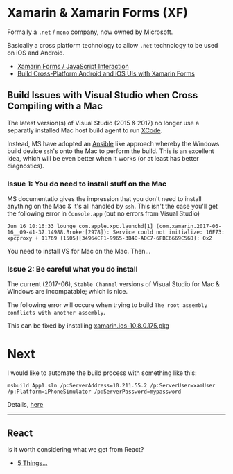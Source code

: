# Xamarin & Xamarin Forms (XF)

Formally a `.net` / `mono` company, now owned by Microsoft.

Basically a cross platform technology to allow `.net` technology to be used on iOS and Android.

 * [Xamarin Forms / JavaScript Interaction](./xamarin.javascript.md)
 * [Build Cross-Platform Android and iOS UIs with Xamarin Forms](https://www.sitepoint.com/build-cross-platform-android-ios-uis-xamarin-forms/)

## Build Issues with Visual Studio when Cross Compiling with a Mac

The latest version(s) of Visual Studio (2015 & 2017) no longer use a separatly installed Mac host build agent to run [XCode](./xcode.md).

Instead, MS have adopted an [Ansible](./ansible.md) like approach whereby the Windows build device `ssh`'s onto the Mac to perform the build. This is an excellent idea, which will be even better when it works (or at least has better diagnostics).

### Issue 1: You do need to install stuff on the Mac

MS documentatio gives the impression that you don't need to install anything on the Mac & it's all handled by `ssh`. This isn't the case you'll get the following error in `Console.app`  (but no errors from Visual Studio)

```
Jun 16 10:16:33 lounge com.apple.xpc.launchd[1] (com.xamarin.2017-06-16__09-41-37.14988.Broker[2978]): Service could not initialize: 16F73: xpcproxy + 11769 [1505][34964CF1-9965-3B4D-ADC7-6FBC6669C56D]: 0x2
```

You need to install VS for Mac on the Mac. Then...

### Issue 2: Be careful what you do install

The current (2017-06), `Stable Channel` versions of Visual Studio for Mac & Windows are incompatable; which is nice.

The following error will occure when trying to build `The root assembly conflicts with another assembly`.

This can be fixed by installing [xamarin.ios-10.8.0.175.pkg](https://dl.xamarin.com/MonoTouch/Mac/xamarin.ios-10.8.0.175.pkg)


# Next

I would like to automate the build process with something like this:

```
msbuild App1.sln /p:ServerAddress=10.211.55.2 /p:ServerUser=xamUser /p:Platform=iPhoneSimulator /p:ServerPassword=mypassword
```

Details, [here](https://developer.xamarin.com/guides/ios/getting_started/installation/windows/connecting-to-mac/#Command_Line_Support)

----



## React

Is it worth considering what we get from React?

 * [5 Things...](https://medium.freecodecamp.com/the-5-things-you-need-to-know-to-understand-react-a1dbd5d114a3?imm_mid=0ec5a5#.sg5py5ui7)